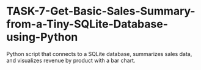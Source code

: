 # TASK-7-Get-Basic-Sales-Summary-from-a-Tiny-SQLite-Database-using-Python
Python script that connects to a SQLite database, summarizes sales data, and visualizes revenue by product with a bar chart.
